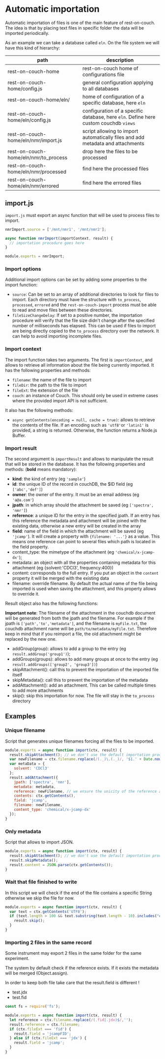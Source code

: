 # Automatic importation

Automatic importation of files is one of the main feature of rest-on-couch. The idea
is that by placing text files in specific folder the data will be imported periodically.

As an example we can take a database called `eln`. On the file system we will have this
kind of hierarchy:

| path                                  | description                                                                          |
| ------------------------------------- | ------------------------------------------------------------------------------------ |
| rest-on-couch-home                    | rest-on-couch home of configurations file                                            |
| rest-on-couch-home/config.js          | general configuration applying to all databases                                      |
| rest-on-couch-home/eln/               | home of configuration of a specific database, here `eln`                             |
| rest-on-couch-home/eln/config.js      | configuration of a specific database, here `eln`. Define here custom couchdb `views` |
| rest-on-couch-home/eln/nmr/import.js  | script allowing to import automatically files and add metadata and attachments       |
| rest-on-couch-home/eln/nmr/to_process | drop here the files to be processed                                                  |
| rest-on-couch-home/eln/nmr/processed  | find here the processed files                                                        |
| rest-on-couch-home/eln/nmr/errored    | find here the errored files                                                          |

## import.js

`import.js` must export an async function that will be used to process files to import.

```js
nmrImport.source = ['/mnt/nmr1', '/mnt/nmr2'];

async function nmrImport(importContext, result) {
  // importation procedure goes here
}

module.exports = nmrImport;
```

### Import options

Additional import options can be set by adding some properties to the import function:

- `source`: Can be set to an array of additional directories to look for files to import.
  Each directory must have the structure with `to_process`, `processed`, `errored` and the
  `rest-on-couch-import` process must be able to read and move files between these directories.
- `fileSizeChangeDelay`: If set to a positive number, the importation procedure
  will verify that the file size didn't change after the specified number of milliseconds
  has elapsed. This can be used if files to import are being directly copied to the `to_process`
  directory over the network. It can help to avoid importing incomplete files.

### Import context

The import function takes two arguments. The first is `importContext`, and allows to retrieve all information about the file being currently imported. It has the following properties and methods:

- `filename`: the name of the file to import
- `fileDir`: the path to the file to import
- `fileExt`: the extension of the file
- `couch`: an instance of Couch. This should only be used in extreme cases where the provided import API is not sufficient.

It also has the following methods:

- `async getContents(encoding = null, cache = true)`: allows to retrieve the
  contents of the file. If an encoding such as `'utf8'`or `'latin1'` is provided,
  a string is returned. Otherwise, the function returns a Node.js Buffer.

### Import result

The second argument is `importResult` and allows to manipulate the result that will be stored in the database. It has the following properties and methods: (**bold** means mandatory):

- **kind**: the kind of entry (eg `'sample'`)
- **id**: the unique ID of the record in couchDB, the $ID field (eg `['abc','def']`)
- **owner**: the owner of the entry. It must be an email address (eg `'a@a.com'`)
- **jpath**: in which array should the attachment be saved (eg `['spectra', 'nmr']`)
- **reference**: a unique ID for the entry in the specified jpath. If an entry has
  this reference the metadata and attachment will be joined with the existing data,
  otherwise a new entry will be created in the array
- **field**: name of the field in which the attachment will be saved (eg `'jcamp'`).
  It will create a property with `{filename: '...'}` as a value. This means one reference
  can point to several files which path is located in the field property.
- content_type: the mimetype of the attachment (eg `'chemical/x-jcamp-dx'`);
- metadata: an object with all the properties containing metadata for this attachment (eg {solvent:'CDCl3', frequency:400})
- content: corresponds to the full entry. If you put an object in the `content` property it will be merged with the existing
  data
- filename: override filename. By default the actual name of the file being imported is used when saving the attachment, and this property allows to override it.

Result object also has the following functions:

**Important note**: The filename of the attachment in the couchdb document will be generated from both the jpath and the filename. For example if the jpath is `['path','to','metadata']`, and the filename is `myFile.txt`, the couchdb attachment name will be `path/to/metadata/myFile.txt`. Therefore keep in mind that if you reimport a file, the old attachment might be replaced by the new one.

- addGroup(group): allows to add a group to the entry (eg `result.addGroup('group1')`);
- addGroups(groups): allows to add many groups at once to the entry (eg `result.addGroups(['group2', 'group3'])`)
- skipAttachment(): call this to prevent the importation of the imported file itself
- skipMetadata(): call this to prevent the importation of the metadata
- addAttachment(): add an attachment. This can be called multiple times to add more attachments
- skip(): skip this importation for now. The file will stay in the `to_process` directory

## Examples

### Unique filename

Script that generates unique filenames forcing all the files to be imported.

```js
module.exports = async function import(ctx, result) {
  result.skipAttachment(); // we don't use the default importation procedure
  var newFilename = ctx.filename.replace(/(._)\.(._)/, '$1.' + Date.now() + '.$2');
  var metaData = {
    solvent: 'CDCl3'
  };
  result.addAttachment({
    jpath: ['spectra', 'nmr'],
    metadata: metadata,
    reference: newFilename, // we ensure the unicity of the reference as well
    contents: ctx.getContents(),
    field: 'jcamp',
    filename: newFilename,
    content_type: 'chemical/x-jcamp-dx'
  });
}
```

### Only metadata

Script that allows to import JSON.

```js
module.exports = async function import(ctx, result) {
  result.skipAttachment(); // we don't use the default importation procedure
  result.skipMetadata();
  result.content = JSON.parse(ctx.getContents());
}
```

### Wait that file finished to write

In this script we will check if the end of the file contains a specific String otherwise
we skip the file for now.

```js
module.exports = async function import(ctx, result) {
  var text = ctx.getContents('UTF8');
  if (text.length > 100 && text.substring(text.length - 10).includes("##END")) {
    result.skip();
  }
}
```

### Importing 2 files in the same record

Some instrument may export 2 files in the same folder for the same experiment.

The system by default check if the reference exists. If it exists the metadata will be
merged (Object.assign).

In order to keep both file take care that the result.field is different !

- test.jdx
- test.fid

```js
const fs = require('fs');

module.exports = async function import(ctx, result) {
  let reference = ctx.filename.replace(/(.fid|.jdx)$/,'');
  result.reference = ctx.filename;
  if (ctx.fileExt === 'fid') {
    result.field = 'jcampFID';
  } else if (ctx.fileExt === 'jdx') {
    result.field = 'jcamp';
  }
}
```
